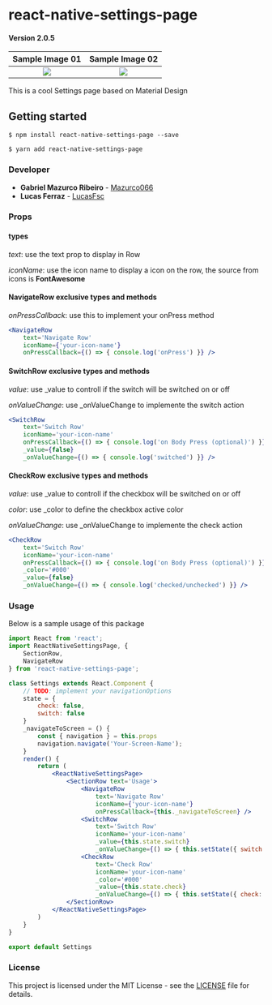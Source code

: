 
# react-native-settings-page

#### Version 2.0.5

Sample Image 01         |  Sample Image 02
:-------------------------:|:-------------------------:
![](https://raw.githubusercontent.com/Mazurco066/ImagesSource/master/sample1.png)  |  ![](https://raw.githubusercontent.com/Mazurco066/ImagesSource/master/sample2.png)

This is a cool Settings page based on Material Design

## Getting started

`$ npm install react-native-settings-page --save`

`$ yarn add react-native-settings-page`

### Developer

* **Gabriel Mazurco Ribeiro** - [Mazurco066](https://github.com/Mazurco066)
* **Lucas Ferraz** - [LucasFsc](https://github.com/LucasFsc)

### Props

#### types

_text_: use the text prop to display in Row

_iconName_: use the icon name to display a icon on the row, the source from icons is **FontAwesome**

#### NavigateRow exclusive types and methods

_onPressCallback_: use this to implement your onPress method

```jsx
<NavigateRow
  	text='Navigate Row'
  	iconName={'your-icon-name'}
	onPressCallback={() => { console.log('onPress') }} />
```

#### SwitchRow exclusive types and methods

_value_: use _value to controll if the switch will be switched on or off

_onValueChange_: use _onValueChange to implemente the switch action

```jsx
<SwitchRow 
	text='Switch Row' 
	iconName='your-icon-name'
	onPressCallback={() => { console.log('on Body Press (optional)') }}
	_value={false}
	_onValueChange={() => { console.log('switched') }} />
```

#### CheckRow exclusive types and methods

_value_: use _value to controll if the checkbox will be switched on or off

_color_: use _color to define the checkbox active color

_onValueChange_: use _onValueChange to implemente the check action

```jsx
<CheckRow 
	text='Switch Row' 
	iconName='your-icon-name'
	onPressCallback={() => { console.log('on Body Press (optional)') }}
	_color='#000'
	_value={false}
	_onValueChange={() => { console.log('checked/unchecked') }} />
```

### Usage

Below is a sample usage of this package

```jsx
import React from 'react';
import ReactNativeSettingsPage, { 
	SectionRow, 
	NavigateRow 
} from 'react-native-settings-page';

class Settings extends React.Component {
	// TODO: implement your navigationOptions
	state = {
		check: false,
		switch: false
	}
	_navigateToScreen = () {
		const { navigation } = this.props
		navigation.navigate('Your-Screen-Name');
	}
	render() {
		return (
			<ReactNativeSettingsPage>
				<SectionRow text='Usage'>
          			<NavigateRow
            			text='Navigate Row'
            			iconName={'your-icon-name'}
						onPressCallback={this._navigateToScreen} />
					<SwitchRow 
						text='Switch Row' 
						iconName='your-icon-name'
						_value={this.state.switch}
						_onValueChange={() => { this.setState({ switch: !this.state.switch }) }} />
					<CheckRow 
						text='Check Row'
						iconName='your-icon-name'
						_color='#000'
						_value={this.state.check}
						_onValueChange={() => { this.setState({ check: !this.state.check }) }} />
				</SectionRow>
			</ReactNativeSettingsPage>
		)
	}
}

export default Settings
```

### License

This project is licensed under the MIT License - see the [LICENSE](LICENSE) file for details.
  